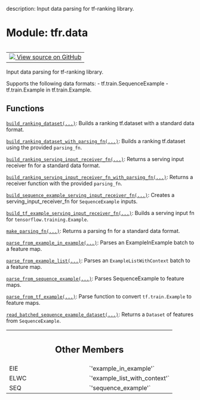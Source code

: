 description: Input data parsing for tf-ranking library.

<div itemscope itemtype="http://developers.google.com/ReferenceObject">
<meta itemprop="name" content="tfr.data" />
<meta itemprop="path" content="Stable" />
<meta itemprop="property" content="EIE"/>
<meta itemprop="property" content="ELWC"/>
<meta itemprop="property" content="SEQ"/>
</div>

# Module: tfr.data

<!-- Insert buttons and diff -->

<table class="tfo-notebook-buttons tfo-api nocontent" align="left">
<td>
  <a target="_blank" href="https://github.com/tensorflow/ranking/tree/master/tensorflow_ranking/python/data.py">
    <img src="https://www.tensorflow.org/images/GitHub-Mark-32px.png" />
    View source on GitHub
  </a>
</td>
</table>

Input data parsing for tf-ranking library.

Supports the following data formats: - tf.train.SequenceExample -
tf.train.Example in tf.train.Example.

## Functions

[`build_ranking_dataset(...)`](../tfr/data/build_ranking_dataset.md): Builds a
ranking tf.dataset with a standard data format.

[`build_ranking_dataset_with_parsing_fn(...)`](../tfr/data/build_ranking_dataset_with_parsing_fn.md):
Builds a ranking tf.dataset using the provided `parsing_fn`.

[`build_ranking_serving_input_receiver_fn(...)`](../tfr/data/build_ranking_serving_input_receiver_fn.md):
Returns a serving input receiver fn for a standard data format.

[`build_ranking_serving_input_receiver_fn_with_parsing_fn(...)`](../tfr/data/build_ranking_serving_input_receiver_fn_with_parsing_fn.md):
Returns a receiver function with the provided `parsing_fn`.

[`build_sequence_example_serving_input_receiver_fn(...)`](../tfr/data/build_sequence_example_serving_input_receiver_fn.md):
Creates a serving_input_receiver_fn for `SequenceExample` inputs.

[`build_tf_example_serving_input_receiver_fn(...)`](../tfr/data/build_tf_example_serving_input_receiver_fn.md):
Builds a serving input fn for `tensorflow.training.Example`.

[`make_parsing_fn(...)`](../tfr/data/make_parsing_fn.md): Returns a parsing fn
for a standard data format.

[`parse_from_example_in_example(...)`](../tfr/data/parse_from_example_in_example.md):
Parses an ExampleInExample batch to a feature map.

[`parse_from_example_list(...)`](../tfr/data/parse_from_example_list.md): Parses
an `ExampleListWithContext` batch to a feature map.

[`parse_from_sequence_example(...)`](../tfr/data/parse_from_sequence_example.md):
Parses SequenceExample to feature maps.

[`parse_from_tf_example(...)`](../tfr/data/parse_from_tf_example.md): Parse
function to convert `tf.train.Example` to feature maps.

[`read_batched_sequence_example_dataset(...)`](../tfr/data/read_batched_sequence_example_dataset.md):
Returns a `Dataset` of features from `SequenceExample`.

<!-- Tabular view -->

 <table class="responsive fixed orange">
<colgroup><col width="214px"><col></colgroup>
<tr><th colspan="2"><h2 class="add-link">Other Members</h2></th></tr>

<tr>
<td>
EIE<a id="EIE"></a>
</td>
<td>
`'example_in_example'`
</td>
</tr><tr>
<td>
ELWC<a id="ELWC"></a>
</td>
<td>
`'example_list_with_context'`
</td>
</tr><tr>
<td>
SEQ<a id="SEQ"></a>
</td>
<td>
`'sequence_example'`
</td>
</tr>
</table>
